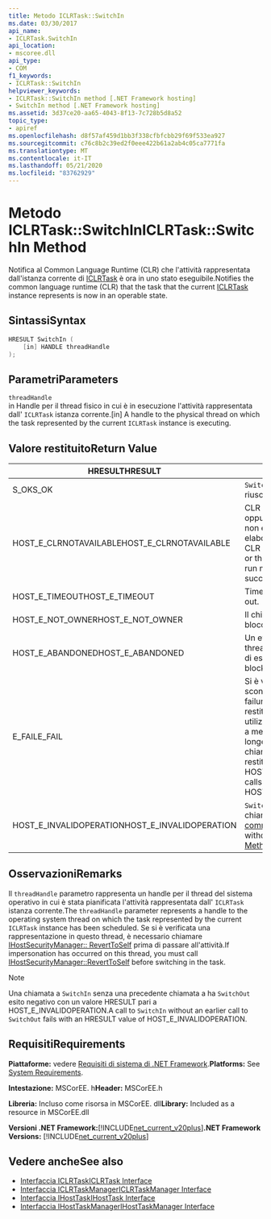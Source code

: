 ```yaml
---
title: Metodo ICLRTask::SwitchIn
ms.date: 03/30/2017
api_name:
- ICLRTask.SwitchIn
api_location:
- mscoree.dll
api_type:
- COM
f1_keywords:
- ICLRTask::SwitchIn
helpviewer_keywords:
- ICLRTask::SwitchIn method [.NET Framework hosting]
- SwitchIn method [.NET Framework hosting]
ms.assetid: 3d37ce20-aa65-4043-8f13-7c728b5d8a52
topic_type:
- apiref
ms.openlocfilehash: d8f57af459d1bb3f338cfbfcbb29f69f533ea927
ms.sourcegitcommit: c76c8b2c39ed2f0eee422b61a2ab4c05ca7771fa
ms.translationtype: MT
ms.contentlocale: it-IT
ms.lasthandoff: 05/21/2020
ms.locfileid: "83762929"
---
```

# <a name="iclrtaskswitchin-method"></a><span data-ttu-id="dd96a-102">Metodo ICLRTask::SwitchIn</span><span class="sxs-lookup"><span data-stu-id="dd96a-102">ICLRTask::SwitchIn Method</span></span>
<span data-ttu-id="dd96a-103">Notifica al Common Language Runtime (CLR) che l'attività rappresentata dall'istanza corrente di [ICLRTask](iclrtask-interface.md) è ora in uno stato eseguibile.</span><span class="sxs-lookup"><span data-stu-id="dd96a-103">Notifies the common language runtime (CLR) that the task that the current [ICLRTask](iclrtask-interface.md) instance represents is now in an operable state.</span></span>  
  
## <a name="syntax"></a><span data-ttu-id="dd96a-104">Sintassi</span><span class="sxs-lookup"><span data-stu-id="dd96a-104">Syntax</span></span>  
  
```cpp  
HRESULT SwitchIn (  
    [in] HANDLE threadHandle  
);  
```  
  
## <a name="parameters"></a><span data-ttu-id="dd96a-105">Parametri</span><span class="sxs-lookup"><span data-stu-id="dd96a-105">Parameters</span></span>  
 `threadHandle`  
 <span data-ttu-id="dd96a-106">in Handle per il thread fisico in cui è in esecuzione l'attività rappresentata dall' `ICLRTask` istanza corrente.</span><span class="sxs-lookup"><span data-stu-id="dd96a-106">[in] A handle to the physical thread on which the task represented by the current `ICLRTask` instance is executing.</span></span>  
  
## <a name="return-value"></a><span data-ttu-id="dd96a-107">Valore restituito</span><span class="sxs-lookup"><span data-stu-id="dd96a-107">Return Value</span></span>  
  
|<span data-ttu-id="dd96a-108">HRESULT</span><span class="sxs-lookup"><span data-stu-id="dd96a-108">HRESULT</span></span>|<span data-ttu-id="dd96a-109">Descrizione</span><span class="sxs-lookup"><span data-stu-id="dd96a-109">Description</span></span>|  
|-------------|-----------------|  
|<span data-ttu-id="dd96a-110">S_OK</span><span class="sxs-lookup"><span data-stu-id="dd96a-110">S_OK</span></span>|<span data-ttu-id="dd96a-111">`SwitchIn`la restituzione è riuscita.</span><span class="sxs-lookup"><span data-stu-id="dd96a-111">`SwitchIn` returned successfully.</span></span>|  
|<span data-ttu-id="dd96a-112">HOST_E_CLRNOTAVAILABLE</span><span class="sxs-lookup"><span data-stu-id="dd96a-112">HOST_E_CLRNOTAVAILABLE</span></span>|<span data-ttu-id="dd96a-113">CLR non è stato caricato in un processo oppure CLR si trova in uno stato in cui non è possibile eseguire codice gestito o elaborare la chiamata correttamente.</span><span class="sxs-lookup"><span data-stu-id="dd96a-113">The CLR has not been loaded into a process, or the CLR is in a state in which it cannot run managed code or process the call successfully.</span></span>|  
|<span data-ttu-id="dd96a-114">HOST_E_TIMEOUT</span><span class="sxs-lookup"><span data-stu-id="dd96a-114">HOST_E_TIMEOUT</span></span>|<span data-ttu-id="dd96a-115">Timeout della chiamata.</span><span class="sxs-lookup"><span data-stu-id="dd96a-115">The call timed out.</span></span>|  
|<span data-ttu-id="dd96a-116">HOST_E_NOT_OWNER</span><span class="sxs-lookup"><span data-stu-id="dd96a-116">HOST_E_NOT_OWNER</span></span>|<span data-ttu-id="dd96a-117">Il chiamante non è il proprietario del blocco.</span><span class="sxs-lookup"><span data-stu-id="dd96a-117">The caller does not own the lock.</span></span>|  
|<span data-ttu-id="dd96a-118">HOST_E_ABANDONED</span><span class="sxs-lookup"><span data-stu-id="dd96a-118">HOST_E_ABANDONED</span></span>|<span data-ttu-id="dd96a-119">Un evento è stato annullato mentre un thread bloccato o Fiber era in attesa su di esso.</span><span class="sxs-lookup"><span data-stu-id="dd96a-119">An event was canceled while a blocked thread or fiber was waiting on it.</span></span>|  
|<span data-ttu-id="dd96a-120">E_FAIL</span><span class="sxs-lookup"><span data-stu-id="dd96a-120">E_FAIL</span></span>|<span data-ttu-id="dd96a-121">Si è verificato un errore irreversibile sconosciuto.</span><span class="sxs-lookup"><span data-stu-id="dd96a-121">An unknown catastrophic failure occurred.</span></span> <span data-ttu-id="dd96a-122">Quando un metodo restituisce E_FAIL, CLR non è più utilizzabile all'interno del processo.</span><span class="sxs-lookup"><span data-stu-id="dd96a-122">When a method returns E_FAIL, the CLR is no longer usable within the process.</span></span> <span data-ttu-id="dd96a-123">Le chiamate successive ai metodi di hosting restituiscono HOST_E_CLRNOTAVAILABLE.</span><span class="sxs-lookup"><span data-stu-id="dd96a-123">Subsequent calls to hosting methods return HOST_E_CLRNOTAVAILABLE.</span></span>|  
|<span data-ttu-id="dd96a-124">HOST_E_INVALIDOPERATION</span><span class="sxs-lookup"><span data-stu-id="dd96a-124">HOST_E_INVALIDOPERATION</span></span>|<span data-ttu-id="dd96a-125">`SwitchIn`è stato chiamato senza una chiamata precedente al [metodo di commutazione](iclrtask-switchout-method.md).</span><span class="sxs-lookup"><span data-stu-id="dd96a-125">`SwitchIn` was called without an earlier call to [SwitchOut Method](iclrtask-switchout-method.md).</span></span>|  
  
## <a name="remarks"></a><span data-ttu-id="dd96a-126">Osservazioni</span><span class="sxs-lookup"><span data-stu-id="dd96a-126">Remarks</span></span>  
 <span data-ttu-id="dd96a-127">Il `threadHandle` parametro rappresenta un handle per il thread del sistema operativo in cui è stata pianificata l'attività rappresentata dall' `ICLRTask` istanza corrente.</span><span class="sxs-lookup"><span data-stu-id="dd96a-127">The `threadHandle` parameter represents a handle to the operating system thread on which the task represented by the current `ICLRTask` instance has been scheduled.</span></span> <span data-ttu-id="dd96a-128">Se si è verificata una rappresentazione in questo thread, è necessario chiamare [IHostSecurityManager:: RevertToSelf](ihostsecuritymanager-reverttoself-method.md) prima di passare all'attività.</span><span class="sxs-lookup"><span data-stu-id="dd96a-128">If impersonation has occurred on this thread, you must call [IHostSecurityManager::RevertToSelf](ihostsecuritymanager-reverttoself-method.md) before switching in the task.</span></span>  
  
> [!NOTE]
> <span data-ttu-id="dd96a-129">Una chiamata a `SwitchIn` senza una precedente chiamata a ha `SwitchOut` esito negativo con un valore HRESULT pari a HOST_E_INVALIDOPERATION.</span><span class="sxs-lookup"><span data-stu-id="dd96a-129">A call to `SwitchIn` without an earlier call to `SwitchOut` fails with an HRESULT value of HOST_E_INVALIDOPERATION.</span></span>  
  
## <a name="requirements"></a><span data-ttu-id="dd96a-130">Requisiti</span><span class="sxs-lookup"><span data-stu-id="dd96a-130">Requirements</span></span>  
 <span data-ttu-id="dd96a-131">**Piattaforme:** vedere [Requisiti di sistema di .NET Framework](../../get-started/system-requirements.md).</span><span class="sxs-lookup"><span data-stu-id="dd96a-131">**Platforms:** See [System Requirements](../../get-started/system-requirements.md).</span></span>  
  
 <span data-ttu-id="dd96a-132">**Intestazione:** MSCorEE. h</span><span class="sxs-lookup"><span data-stu-id="dd96a-132">**Header:** MSCorEE.h</span></span>  
  
 <span data-ttu-id="dd96a-133">**Libreria:** Incluso come risorsa in MSCorEE. dll</span><span class="sxs-lookup"><span data-stu-id="dd96a-133">**Library:** Included as a resource in MSCorEE.dll</span></span>  
  
 <span data-ttu-id="dd96a-134">**Versioni .NET Framework:**[!INCLUDE[net_current_v20plus](../../../../includes/net-current-v20plus-md.md)]</span><span class="sxs-lookup"><span data-stu-id="dd96a-134">**.NET Framework Versions:** [!INCLUDE[net_current_v20plus](../../../../includes/net-current-v20plus-md.md)]</span></span>  
  
## <a name="see-also"></a><span data-ttu-id="dd96a-135">Vedere anche</span><span class="sxs-lookup"><span data-stu-id="dd96a-135">See also</span></span>

- [<span data-ttu-id="dd96a-136">Interfaccia ICLRTask</span><span class="sxs-lookup"><span data-stu-id="dd96a-136">ICLRTask Interface</span></span>](iclrtask-interface.md)
- [<span data-ttu-id="dd96a-137">Interfaccia ICLRTaskManager</span><span class="sxs-lookup"><span data-stu-id="dd96a-137">ICLRTaskManager Interface</span></span>](iclrtaskmanager-interface.md)
- [<span data-ttu-id="dd96a-138">Interfaccia IHostTask</span><span class="sxs-lookup"><span data-stu-id="dd96a-138">IHostTask Interface</span></span>](ihosttask-interface.md)
- [<span data-ttu-id="dd96a-139">Interfaccia IHostTaskManager</span><span class="sxs-lookup"><span data-stu-id="dd96a-139">IHostTaskManager Interface</span></span>](ihosttaskmanager-interface.md)
